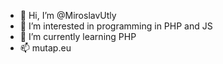 - 👋 Hi, I’m @MiroslavUtly
- 👀 I’m interested in programming in PHP and JS
- 🌱 I’m currently learning PHP
- 📫 mutap.eu

<!---
MiroslavUtly/MiroslavUtly is a ✨ special ✨ repository because its `README.md` (this file) appears on your GitHub profile.
You can click the Preview link to take a look at your changes.
--->
